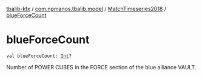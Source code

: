 [tbalib-ktx](../../index.md) / [com.npmanos.tbalib.model](../index.md) / [MatchTimeseries2018](index.md) / [blueForceCount](./blue-force-count.md)

# blueForceCount

`val blueForceCount: `[`Int`](https://kotlinlang.org/api/latest/jvm/stdlib/kotlin/-int/index.html)`?`

Number of POWER CUBES in the FORCE section of the blue alliance VAULT.


